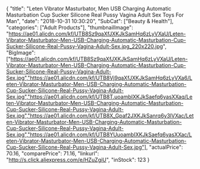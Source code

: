 {
	"title": "Leten Vibrator Masturbator, Men USB Charging Automatic Masturbation Cup Sucker Silicone Real Pussy Vagina Adult Sex Toys For Man",
	"date": "2018-10-31 10:30:20",
	"SubCat": ["Beauty & Health"],
	"categories": ["Adult Products"],
	"thumbnailImage": "https://ae01.alicdn.com/kf/UTB8Sz9qaXfJXKJkSamHq6zLyVXaU/Leten-Vibrator-Masturbator-Men-USB-Charging-Automatic-Masturbation-Cup-Sucker-Silicone-Real-Pussy-Vagina-Adult-Sex.jpg_220x220.jpg",
	"BigImage": ["https://ae01.alicdn.com/kf/UTB8Sz9qaXfJXKJkSamHq6zLyVXaU/Leten-Vibrator-Masturbator-Men-USB-Charging-Automatic-Masturbation-Cup-Sucker-Silicone-Real-Pussy-Vagina-Adult-Sex.jpg","https://ae01.alicdn.com/kf/UTB8Vj9qaXfJXKJkSamHq6zLyVXa6/Leten-Vibrator-Masturbator-Men-USB-Charging-Automatic-Masturbation-Cup-Sucker-Silicone-Real-Pussy-Vagina-Adult-Sex.jpg","https://ae01.alicdn.com/kf/UTB8T.uoambIXKJkSaefq6yasXXaq/Leten-Vibrator-Masturbator-Men-USB-Charging-Automatic-Masturbation-Cup-Sucker-Silicone-Real-Pussy-Vagina-Adult-Sex.jpg","https://ae01.alicdn.com/kf/UTB8X_Gpaf2JXKJkSanrq6y3lVXac/Leten-Vibrator-Masturbator-Men-USB-Charging-Automatic-Masturbation-Cup-Sucker-Silicone-Real-Pussy-Vagina-Adult-Sex.jpg","https://ae01.alicdn.com/kf/UTB8YUuoambIXKJkSaefq6yasXXac/Leten-Vibrator-Masturbator-Men-USB-Charging-Automatic-Masturbation-Cup-Sucker-Silicone-Real-Pussy-Vagina-Adult-Sex.jpg"],
	"actualPrice": 70.16,
	"comparePrice": 71.16,
	"linkurl": "http://s.click.aliexpress.com/e/HZuZgiU",
	"inStock": 123
}
